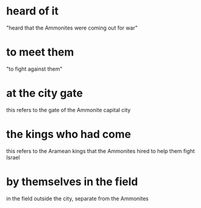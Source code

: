 # heard of it

"heard that the Ammonites were coming out for war"

# to meet them

"to fight against them"

# at the city gate

this refers to the gate of the Ammonite capital city

# the kings who had come

this refers to the Aramean kings that the Ammonites hired to help them fight Israel

# by themselves in the field

in the field outside the city, separate from the Ammonites